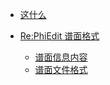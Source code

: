 <!-- docs/_sidebar.md -->

* [这什么](./README.md)

* [Re:PhiEdit 谱面格式](./study/pec/README.md)
    * [谱面信息内容](./study/pec/InfoFile.md)
    * [谱面文件格式](./study/pec/ChartFile.md)
